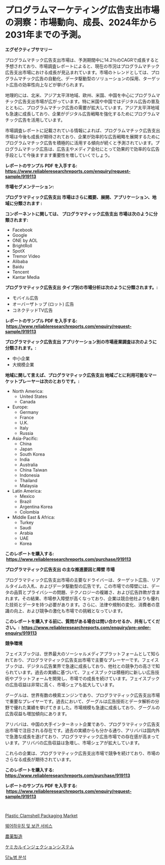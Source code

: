 <p><h1>プログラムマーケティング広告支出市場の洞察：市場動向、成長、2024年から2031年までの予測。</h1></p><p><strong>エグゼクティブサマリー</strong></p>
<p><p>プログラムマチック広告支出市場は、予測期間中に14.2％のCAGRで成長すると予想されており、市場調査レポートによると、現在の市況はプログラムマチック広告支出市場における成長が見込まれています。市場のトレンドとしては、プログラムマチック広告の自動化、データ駆動型のソリューションの採用、ターゲット広告の効率性向上などが挙げられます。</p><p>地理的には、北米、アジア太平洋地域、欧州、米国、中国を中心にプログラムマチック広告支出市場が広がっています。特に米国や中国ではデジタル広告の普及とともに、プログラムマチック広告の需要が拡大しています。アジア太平洋地域も急速に成長しており、企業がデジタル広告戦略を強化するためにプログラムマチック広告を活用しています。</p><p>市場調査レポートに記載されている情報によれば、プログラムマチック広告支出市場は今後も成長が期待されており、企業が効率的な広告戦略を展開するためにプログラムマチック広告を積極的に活用する傾向が続くと予測されています。プログラムマチック広告は、広告主やメディア会社にとって効果的で効率的な広告手段として今後ますます重要性を増していくでしょう。</p></p>
<p><strong>レポートのサンプル PDF を入手する: <a href="https://www.reliableresearchreports.com/enquiry/request-sample/919113">https://www.reliableresearchreports.com/enquiry/request-sample/919113</a></strong></p>
<p><strong>市場セグメンテーション:</strong></p>
<p><strong> プログラマティック広告支出 市場はさらに概要、展開、アプリケーション、地域に分類されます :</strong></p>
<p><strong>コンポーネントに関しては、 プログラマティック広告支出 市場は次のように分類されます: &nbsp;</strong></p>
<p><ul><li>Facebook</li><li>Google</li><li>ONE by AOL</li><li>BrightRoll</li><li>SpotX</li><li>Tremor Video</li><li>Alibaba</li><li>Baidu</li><li>Tencent</li><li>Kantar Media</li></ul></p>
<p><strong> プログラマティック広告支出 タイプ別の市場分析は次のように分類されます。:</strong></p>
<p><ul><li>モバイル広告</li><li>オーバーザトップ (ロット) 広告</li><li>コネクテッドTV広告</li></ul></p>
<p><strong>レポートのサンプル PDF を入手する: &nbsp;<a href="https://www.reliableresearchreports.com/enquiry/request-sample/919113">https://www.reliableresearchreports.com/enquiry/request-sample/919113</a></strong></p>
<p><strong> プログラマティック広告支出 アプリケーション別の市場産業調査は次のように分類されます。:</strong></p>
<p><ul><li>中小企業</li><li>大規模企業</li></ul></p>
<p><strong>地域に関して言えば、プログラマティック広告支出 地域ごとに利用可能なマーケットプレーヤーは次のとおりです。:</strong></p>
<p><ul>
    <li>
        North America:
        <ul>
            <li>United States</li>
            <li>Canada</li>
        </ul>
    </li>
    <li>
        Europe:
        <ul>
            <li>Germany</li>
            <li>France</li>
            <li>U.K.</li>
            <li>Italy</li>
            <li>Russia</li>
        </ul>
    </li>
    <li>
        Asia-Pacific:
        <ul>
            <li>China</li>
            <li>Japan</li>
            <li>South Korea</li>
            <li>India</li>
            <li>Australia</li>
            <li>China Taiwan</li>
            <li>Indonesia</li>
            <li>Thailand</li>
            <li>Malaysia</li>
        </ul>
    </li>
    <li>
        Latin America:
        <ul>
            <li>Mexico</li>
            <li>Brazil</li>
            <li>Argentina Korea</li>
            <li>Colombia</li>
        </ul>
    </li>
    <li>
        Middle East & Africa:
        <ul>
            <li>Turkey</li>
            <li>Saudi</li>
            <li>Arabia</li>
            <li>UAE</li>
            <li>Korea</li>
        </ul>
    </li>
    </ul></p>
<p><strong>このレポートを購入する: &nbsp;<a href="https://www.reliableresearchreports.com/purchase/919113">https://www.reliableresearchreports.com/purchase/919113</a></strong></p>
<p><strong>プログラマティック広告支出 の主な推進要因と障壁 市場</strong></p>
<p><p>プログラマティック広告支出市場の主要なドライバーは、ターゲット広告、リアルタイムの入札、およびデータ駆動型の広告です。この市場での障壁には、データの品質とプライバシーの問題、テクノロジーの複雑さ、および広告詐欺が含まれます。その結果、市場参入障壁が高くなっており、企業は競合他社よりも優れた技術とデータを持つ必要があります。さらに、法律や規制の変化、消費者の意識の向上、および競争の激化も市場での挑戦となっています。</p></p>
<p><strong>このレポートを購入する前に、質問がある場合は問い合わせるか、共有してください。:&nbsp; <a href="https://www.reliableresearchreports.com/enquiry/pre-order-enquiry/919113">https://www.reliableresearchreports.com/enquiry/pre-order-enquiry/919113</a></strong></p>
<p><strong>競争環境</strong></p>
<p><p>フェイスブックは、世界最大のソーシャルメディアプラットフォームとして知られており、プログラマティック広告支出市場で主要なプレーヤーです。フェイスブックは、デジタル広告業界で急速に成長しており、他社との競争力の高さで知られています。過去の実績に基づいて、フェイスブックは積極的に新しい広告技術やプラットフォームを開発し、市場での成長を続けています。フェイスブックの広告収益は非常に高く、市場シェアも拡大しています。</p><p>グーグルは、世界有数の検索エンジンであり、プログラマティック広告支出市場で重要なプレイヤーです。過去において、グーグルは広告技術とデータ解析の分野で優れた業績を挙げてきました。市場規模も急速に成長しており、グーグルの広告収益も増加傾向にあります。</p><p>アリババは、中国の大手インターネット企業であり、プログラマティック広告支出市場で注目される存在です。過去の実績からも分かる通り、アリババは国内外で急激な成長を遂げており、プログラマティック広告市場での存在感が高まっています。アリババの広告収益は急増し、市場シェアが拡大しています。</p><p>これらの企業は、プログラマティック広告支出市場で競争を続けており、市場のさらなる成長が期待されています。</p></p>
<p><strong>このレポートを購入する: &nbsp; <a href="https://www.reliableresearchreports.com/purchase/919113">https://www.reliableresearchreports.com/purchase/919113</a></strong></p>
<p><strong>レポートのサンプル PDF を入手する: &nbsp;<a href="https://www.reliableresearchreports.com/enquiry/request-sample/919113">https://www.reliableresearchreports.com/enquiry/request-sample/919113</a></strong><strong></strong></p>
<p>&nbsp;</p>
<p><p><a href="https://issuu.com/reportprime-2/docs/plastic-clamshell-packaging-market-size-2030.pptx">Plastic Clamshell Packaging Market</a></p><p><a href="https://github.com/sougarounis/Market-Research-Report-List-2/blob/main/2650470182754.md">웨어하우징 및 보관 서비스</a></p><p><a href="https://github.com/lababdou/Market-Research-Report-List-2/blob/main/7632220182768.md">農薬製造</a></p><p><a href="https://github.com/mohamedbakry57/Market-Research-Report-List-2/blob/main/9810696182767.md">ケミカルインジェクションシステム</a></p><p><a href="https://github.com/laholand/Market-Research-Report-List-2/blob/main/3906123182755.md">당뇨병 분석</a></p></p>